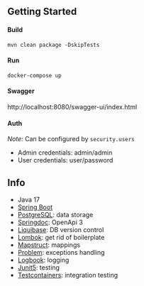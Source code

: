 ## Getting Started

#### Build

`mvn clean package -DskipTests`

#### Run

`docker-compose up`

#### Swagger

http://localhost:8080/swagger-ui/index.html

#### Auth

*Note:* Can be configured by `security.users`

* Admin credentials: admin/admin
* User credentials: user/password

## Info

* Java 17
* [Spring Boot](https://spring.io/)
* [PostgreSQL](https://www.postgresql.org/): data storage
* [Springdoc](https://springdoc.org/): OpenApi 3
* [Liquibase](https://www.liquibase.org/): DB version control
* [Lombok](https://projectlombok.org/): get rid of boilerplate
* [Mapstruct](https://mapstruct.org/): mappings
* [Problem](https://github.com/zalando/problem): exceptions handling
* [Logbook](https://github.com/zalando/logbook): logging
* [Junit5](https://junit.org/junit5/): testing
* [Testcontainers](https://www.testcontainers.org/): integration testing